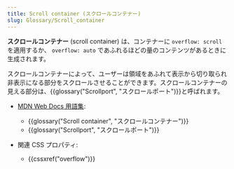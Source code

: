 ```yaml
---
title: Scroll container (スクロールコンテナー)
slug: Glossary/Scroll_container
---
```

**スクロールコンテナー** (scroll container) は、コンテナーに `overflow: scroll` を適用するか、 `overflow: auto` であふれるほどの量のコンテンツがあるときに生成されます。

スクロールコンテナーによって、ユーザーは領域をあふれて表示から切り取られ非表示になる部分をスクロールさせることができます。スクロールコンテナーの見える部分は、{{glossary("Scrollport", "スクロールポート")}}と呼ばれます。

- [MDN Web Docs 用語集](/ja/docs/Glossary):

  - {{glossary("Scroll container", "スクロールコンテナー")}}
  - {{glossary("Scrollport", "スクロールポート")}}

- 関連 CSS プロパティ:

  - {{cssxref("overflow")}}
